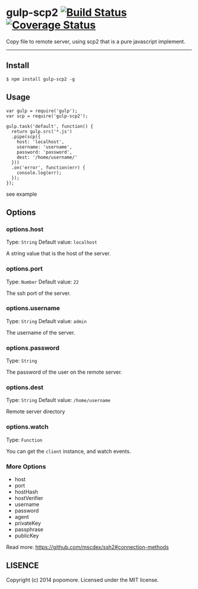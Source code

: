 # gulp-scp2 [![Build Status](https://travis-ci.org/popomore/gulp-scp2.png?branch=master)](https://travis-ci.org/popomore/gulp-scp2) [![Coverage Status](https://coveralls.io/repos/popomore/gulp-scp2/badge.png?branch=master)](https://coveralls.io/r/popomore/gulp-scp2?branch=master) 

Copy file to remote server, using scp2 that is a pure javascript implement.

---

## Install

```
$ npm install gulp-scp2 -g
```

## Usage

```
var gulp = require('gulp');
var scp = require('gulp-scp2');

gulp.task('default', function() {
  return gulp.src('*.js')
  .pipe(scp({
    host: 'localhost',
    username: 'username',
    password: 'password',
    dest: '/home/username/'
  }))
  .on('error', function(err) {
    console.log(err);
  });
});
```

see example

## Options


### options.host
Type: `String`
Default value: `localhost`

A string value that is the host of the server.

### options.port
Type: `Number`
Default value: `22`

The ssh port of the server.


### options.username
Type: `String`
Default value: `admin`

The username of the server.


### options.password
Type: `String`

The password of the user on the remote server.

### options.dest
Type: `String`
Default value: `/home/username`

Remote server directory

### options.watch
Type: `Function`

You can get the `client` instance, and watch events.

### More Options

- host
- port
- hostHash
- hostVerifier
- username
- password
- agent
- privateKey
- passphrase
- publicKey

Read more: https://github.com/mscdex/ssh2#connection-methods

## LISENCE

Copyright (c) 2014 popomore. Licensed under the MIT license.
